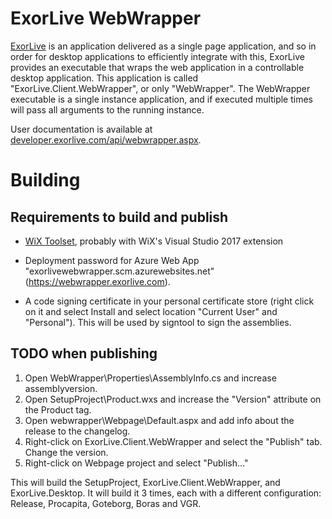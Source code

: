 # ExorLive WebWrapper

[ExorLive](http://exorlive.com/) is an application delivered as a single page
application, and so in order for desktop applications to efficiently integrate
with this, ExorLive provides an executable that wraps the web application in a
controllable desktop application. This application is called
"ExorLive.Client.WebWrapper", or only "WebWrapper". The WebWrapper executable is
a single instance application, and if executed multiple times will pass all
arguments to the running instance.

User documentation is available at
<a href="https://developer.exorlive.com/api/webwrapper.aspx">developer.exorlive.com/api/webwrapper.aspx</a>.

# Building

## Requirements to build and publish

- [WiX Toolset][0], probably with WiX's Visual Studio 2017 extension
- Deployment password for Azure Web App
  "exorlivewebwrapper.scm.azurewebsites.net"
  (<https://webwrapper.exorlive.com>).
- A code signing certificate in your personal certificate store (right click on
  it and select Install and select location "Current User" and "Personal"). This
  will be used by signtool to sign the assemblies.

  [0]: http://wixtoolset.org/

## TODO when publishing

1. Open WebWrapper\Properties\AssemblyInfo.cs and increase assemblyversion.
2. Open SetupProject\Product.wxs and increase the "Version" attribute on the
   Product tag.
3. Open webwrapper\Webpage\Default.aspx and add info about the release to the
   changelog.
4. Right-click on ExorLive.Client.WebWrapper and select the "Publish" tab.
   Change the version.
5. Right-click on Webpage project and select "Publish..."

This will build the SetupProject, ExorLive.Client.WebWrapper, and
ExorLive.Desktop. It will build it 3 times, each with a different configuration:
Release, Procapita, Goteborg, Boras and VGR.
